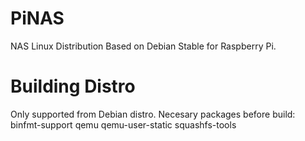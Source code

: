 PiNAS
=====

NAS Linux Distribution Based on Debian Stable for Raspberry Pi.


Building Distro
===============
Only supported from Debian distro. Necesary packages before build: binfmt-support qemu qemu-user-static squashfs-tools
